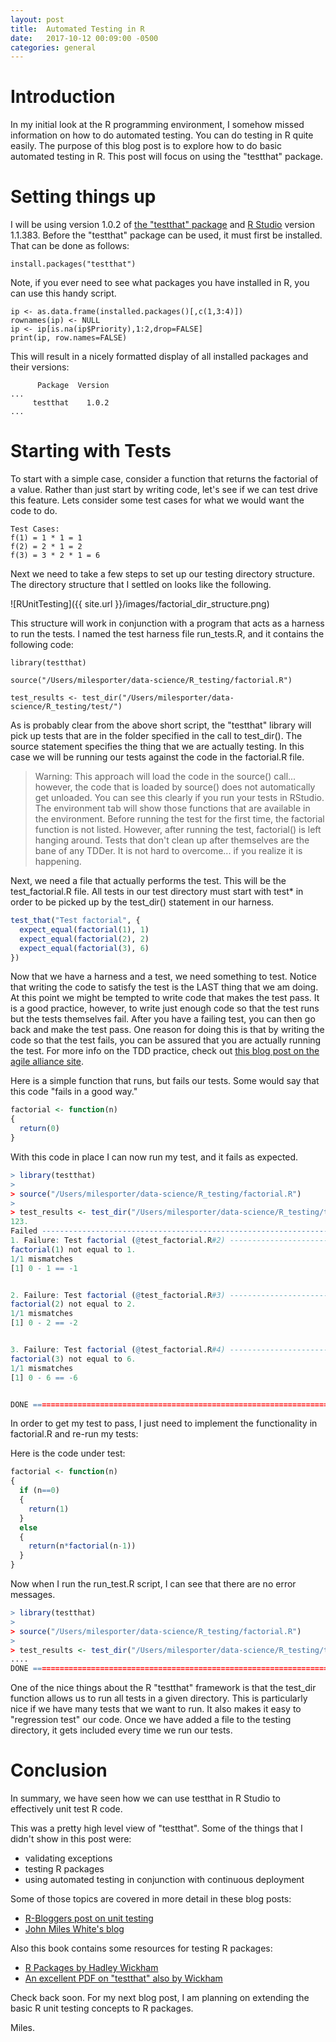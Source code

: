 ```yaml
---
layout: post
title:  Automated Testing in R 
date:   2017-10-12 00:09:00 -0500
categories: general
---
```


# Introduction

In my initial look at the R programming environment, I somehow missed information on how to do automated testing.  You can do testing in R quite easily.  The purpose of this blog post is to explore how to do basic automated testing in R.  This post will focus on using the "testthat" package.

#  Setting things up

I will be using version 1.0.2 of [the "testthat" package](https://github.com/r-lib/testthat) and [R Studio](https://www.rstudio.com/) version 1.1.383.    Before the "testthat" package can be used, it must first be installed.  That can be done as follows:

```
install.packages("testthat")
```

Note, if you ever need to see what packages you have installed in R, you can use this handy script.

```
ip <- as.data.frame(installed.packages()[,c(1,3:4)])
rownames(ip) <- NULL
ip <- ip[is.na(ip$Priority),1:2,drop=FALSE]
print(ip, row.names=FALSE)
```

This will result in a nicely formatted display of all installed packages and their versions:

```
      Package  Version
...
     testthat    1.0.2
...
```

# Starting with Tests

To start with a simple case, consider a function that returns the factorial of a value.  Rather than just start by writing code, let's see if we can test drive this feature.  Lets consider some test cases for what we would want the code to do.

```
Test Cases:
f(1) = 1 * 1 = 1
f(2) = 2 * 1 = 2
f(3) = 3 * 2 * 1 = 6  
```

Next we need to take a few steps to set up our testing directory structure.  The directory structure that I settled on looks like the following.

![RUnitTesting]({{ site.url }}/images/factorial_dir_structure.png)

This structure will work in conjunction with a program that acts as a harness to run the tests.  I named the test harness file run_tests.R, and it contains the following code:

```
library(testthat) 

source("/Users/milesporter/data-science/R_testing/factorial.R")

test_results <- test_dir("/Users/milesporter/data-science/R_testing/test/")
```

As is probably clear from the above short script, the "testthat" library will pick up tests that are in the folder specified in the call to test_dir().  The source statement specifies the thing that we are actually testing.  In this case we will be running our tests against the code in the factorial.R file.

> Warning:  This approach will load the code in the source() call...  however, the code that is loaded by source() does not automatically get unloaded.  You can see this clearly if you run your tests in RStudio.  The environment tab will show those functions that are available in the environment.  Before running the test for the first time, the factorial function is not listed.  However, after running the test, factorial() is left hanging around.  Tests that don't clean up after themselves are the bane of any TDDer.  It is not hard to overcome...  if you realize it is happening.

Next, we need a file that actually performs the test.  This will be the test_factorial.R file.  All tests in our test directory must start with test* in order to be picked up by the test_dir() statement in our harness.

```R
test_that("Test factorial", {
  expect_equal(factorial(1), 1)
  expect_equal(factorial(2), 2)
  expect_equal(factorial(3), 6)
})
```

Now that we have a harness and a test, we need something to test.  Notice that writing the code to satisfy the test is the LAST thing that we am doing.  At this point we might be tempted to write code that makes the test pass.  It is a good practice, however, to write just enough code so that the test runs but the tests themselves fail.  After you have a failing test, you can then go back and make the test pass.  One reason for doing this is that by writing the code so that the test fails, you can be assured that you are actually running the test.  For more info on the TDD practice, check out [this blog post on the agile alliance site](http://tinyurl.com/yczhe765).

Here is a simple function that runs, but fails our tests.  Some would say that this code "fails in a good way."

```R
factorial <- function(n)
{
  return(0)
}
```

With this code in place I can now run my test, and it fails as expected.

```R
> library(testthat) 
> 
> source("/Users/milesporter/data-science/R_testing/factorial.R")
> 
> test_results <- test_dir("/Users/milesporter/data-science/R_testing/test/")
123.
Failed -------------------------------------------------------------------------------------
1. Failure: Test factorial (@test_factorial.R#2) -------------------------------------------
factorial(1) not equal to 1.
1/1 mismatches
[1] 0 - 1 == -1


2. Failure: Test factorial (@test_factorial.R#3) -------------------------------------------
factorial(2) not equal to 2.
1/1 mismatches
[1] 0 - 2 == -2


3. Failure: Test factorial (@test_factorial.R#4) -------------------------------------------
factorial(3) not equal to 6.
1/1 mismatches
[1] 0 - 6 == -6


DONE =======================================================================================
```

In order to get my test to pass, I just need to implement the functionality in factorial.R and re-run my tests:

Here is the code under test:

```R
factorial <- function(n)
{
  if (n==0)
  {
    return(1)
  }
  else
  {
    return(n*factorial(n-1))
  }
}
```

Now when I run the run_test.R script, I can see that there are no error messages.

```R
> library(testthat) 
> 
> source("/Users/milesporter/data-science/R_testing/factorial.R")
> 
> test_results <- test_dir("/Users/milesporter/data-science/R_testing/test/")
....
DONE =======================================================================================
```

One of the nice things about the R "testthat" framework is that the test_dir function allows us to run all tests in a given directory.  This is particularly nice if we have many tests that we want to run.  It also makes it easy to "regression test" our code.  Once we have added a file to the testing directory, it gets included every time we run our tests.

# Conclusion

In summary, we have seen how we can use testthat in R Studio to effectively unit test R code.

This was a pretty high level view of "testthat".  Some of the things that I didn't show in this post were:

-  validating exceptions
-  testing R packages
-  using automated testing in conjunction with continuous deployment

Some of those topics are covered in more detail in these blog posts:

- [R-Bloggers post on unit testing](https://www.r-bloggers.com/unit-testing-with-r/)
- [John Miles White's blog](http://www.johnmyleswhite.com/notebook/2010/08/17/unit-testing-in-r-the-bare-minimum/)

Also this book contains some resources for testing R packages:

- [R Packages by Hadley Wickham](http://r-pkgs.had.co.nz/)
- [An excellent PDF on "testthat" also by Wickham](https://journal.r-project.org/archive/2011-1/RJournal_2011-1_Wickham.pdf)


Check back soon.  For my next blog post, I am planning on extending the basic R unit testing concepts to R packages.

Miles.








